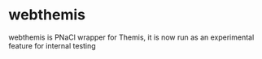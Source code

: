 # webthemis
webthemis is PNaCl wrapper for Themis, it is now run as an experimental feature for internal testing
